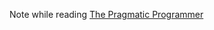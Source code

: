 Note while reading [The Pragmatic Programmer]([url](https://www.amazon.com/Pragmatic-Programmer-Journeyman-Master/dp/020161622X))
